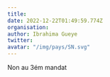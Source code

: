 ```yaml
---
title: 
date: 2022-12-22T01:49:59.774Z
organisation: 
author: Ibrahima Gueye
twitter: 
avatar: "/img/pays/SN.svg"
---
```


Non au 3ém mandat
